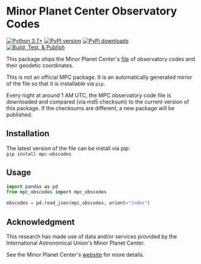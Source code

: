 # Minor Planet Center Observatory Codes

[![Python 3.7+](https://img.shields.io/badge/Python-3.7%2B-blue)](https://img.shields.io/badge/Python-3.7%2B-blue)
[![PyPI version](https://img.shields.io/pypi/v/mpc-obscodes)](https://img.shields.io/pypi/v/mpc-obscodes)
[![PyPi downloads](https://img.shields.io/pypi/dm/mpc-obscodes)](https://img.shields.io/pypi/dm/mpc-obscodes)  
[![Build, Test, & Publish](https://github.com/B612-Asteroid-Institute/mpc_obscodes/actions/workflows/build_test_publish.yml/badge.svg)](https://github.com/B612-Asteroid-Institute/mpc_obscodes/actions/workflows/build_test_publish.yml)  

This package ships the Minor Planet Center's [file](https://minorplanetcenter.net/Extended_Files/obscodes_extended.json.gz) of observatory codes and their geodetic coordinates.

This is not an official MPC package. It is an automatically generated mirror of the file so that it is
installable via `pip`.

Every night at around 1 AM UTC, the MPC observatory code file is downloaded and compared (via md5 checksum) to the current version of this package. If the checksums are different, a new package will be published.

## Installation

The latest version of the file can be install via pip:  
`pip install mpc-obscodes`

## Usage
```python
import pandas as pd
from mpc_obscodes import mpc_obscodes

obscodes = pd.read_json(mpc_obscodes, orient="index")
```

## Acknowledgment

This research has made use of data and/or services provided by the International Astronomical Union's Minor Planet Center.

See the Minor Planet Center's [website](https://cgi.minorplanetcenter.net/) for more details.

